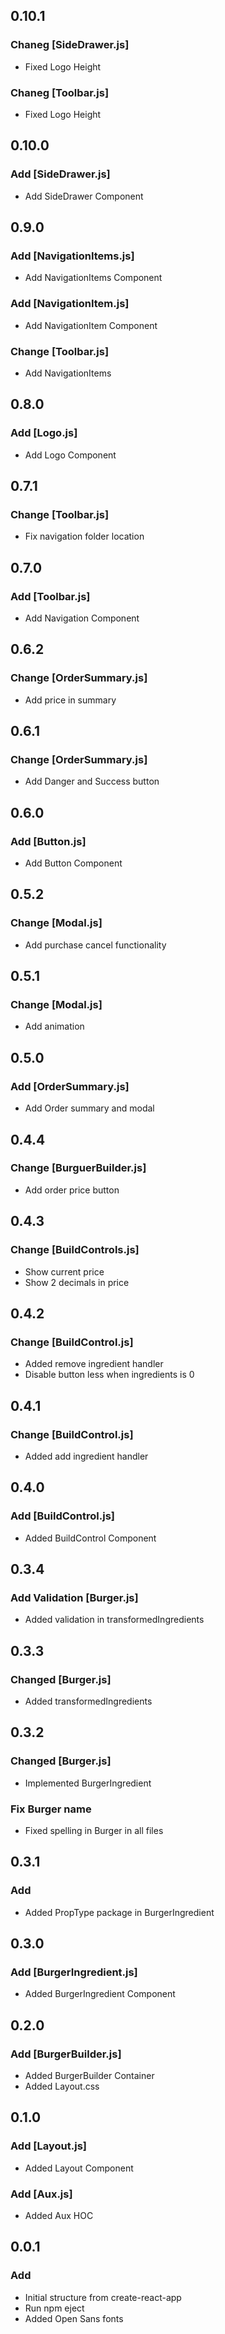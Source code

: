 ## 0.10.1
### Chaneg [SideDrawer.js]
- Fixed Logo Height
### Chaneg [Toolbar.js]
- Fixed Logo Height
## 0.10.0
### Add [SideDrawer.js]
- Add SideDrawer Component
## 0.9.0
### Add [NavigationItems.js]
- Add NavigationItems Component
### Add [NavigationItem.js]
- Add NavigationItem Component
### Change [Toolbar.js]
- Add NavigationItems
## 0.8.0
### Add [Logo.js]
- Add Logo Component
## 0.7.1
### Change [Toolbar.js]
- Fix navigation folder location
## 0.7.0
### Add [Toolbar.js]
- Add Navigation Component
## 0.6.2
### Change [OrderSummary.js]
- Add price in summary
## 0.6.1
### Change [OrderSummary.js]
- Add Danger and Success button
## 0.6.0
### Add [Button.js]
- Add Button Component
## 0.5.2
### Change [Modal.js]
- Add purchase cancel functionality
## 0.5.1
### Change [Modal.js]
- Add animation
## 0.5.0
### Add [OrderSummary.js]
- Add Order summary and modal
## 0.4.4
### Change [BurguerBuilder.js]
- Add order price button
## 0.4.3
### Change [BuildControls.js]
- Show current price
- Show 2 decimals in price
## 0.4.2
### Change [BuildControl.js]
- Added remove ingredient handler
- Disable button less when ingredients is 0
## 0.4.1
### Change [BuildControl.js]
- Added add ingredient handler
## 0.4.0
### Add [BuildControl.js]
- Added BuildControl Component
## 0.3.4
### Add Validation [Burger.js]
- Added validation in transformedIngredients
## 0.3.3
### Changed [Burger.js]
- Added transformedIngredients
## 0.3.2
### Changed [Burger.js]
- Implemented BurgerIngredient
### Fix Burger name
- Fixed spelling in Burger in all files
## 0.3.1
### Add
- Added PropType package in BurgerIngredient
## 0.3.0
### Add [BurgerIngredient.js]
- Added BurgerIngredient Component
## 0.2.0
### Add [BurgerBuilder.js]
- Added BurgerBuilder Container
- Added Layout.css
## 0.1.0
### Add [Layout.js]
- Added Layout Component
### Add [Aux.js]
- Added Aux HOC
## 0.0.1
### Add
- Initial structure from create-react-app
- Run npm eject
- Added Open Sans fonts